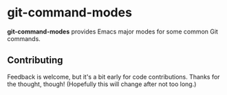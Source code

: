 # git-command-modes

**git-command-modes** provides Emacs major modes for some common Git commands.

## Contributing

Feedback is welcome, but it's a bit early for code contributions. Thanks for the
thought, though! (Hopefully this will change after not too long.)
